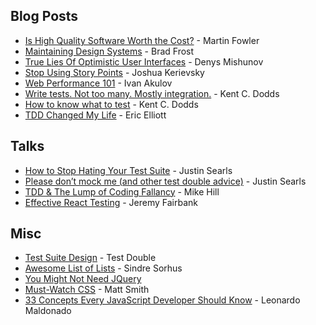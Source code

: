 ## Blog Posts
<a name="#blog-posts"></a>
* [Is High Quality Software Worth the Cost?](https://martinfowler.com/articles/is-quality-worth-cost.html) - Martin Fowler
* [Maintaining Design Systems](http://atomicdesign.bradfrost.com/chapter-5/) - Brad Frost
* [True Lies Of Optimistic User Interfaces](https://www.smashingmagazine.com/2016/11/true-lies-of-optimistic-user-interfaces/) - Denys Mishunov
* [Stop Using Story Points](https://www.industriallogic.com/blog/stop-using-story-points/) - Joshua Kerievsky
* [Web Performance 101](https://3perf.com/talks/web-perf-101/) - Ivan Akulov
* [Write tests. Not too many. Mostly integration.](https://kentcdodds.com/blog/write-tests) - Kent C. Dodds
* [How to know what to test](https://kentcdodds.com/blog/how-to-know-what-to-test) - Kent C. Dodds
* [TDD Changed My Life](https://medium.com/javascript-scene/tdd-changed-my-life-5af0ce099f80) - Eric Elliott

## Talks
<a name="talks"></a>
* [How to Stop Hating Your Test Suite](https://www.youtube.com/watch?v=VD51AkG8EZw) - Justin Searls
* [Please don’t mock me (and other test double advice)](https://vimeo.com/257056050) - Justin Searls
* [TDD & The Lump of Coding Fallancy](http://geepawhill.org/tdd-the-lump-of-coding-fallacy/) - Mike Hill
* [Effective React Testing](https://www.youtube.com/watch?v=Eakp29J38YA) - Jeremy Fairbank


## Misc
<a name="misc"></a>
* [Test Suite Design](https://github.com/testdouble/contributing-tests/wiki/Test-Suite-Design) - Test Double
* [Awesome List of Lists](https://github.com/sindresorhus/awesome#front-end-development) - Sindre Sorhus
* [You Might Not Need JQuery](http://youmightnotneedjquery.com/)
* [Must-Watch CSS](https://github.com/AllThingsSmitty/must-watch-css) - Matt Smith
* [33 Concepts Every JavaScript Developer Should Know](https://github.com/leonardomso/33-js-concepts) - Leonardo Maldonado